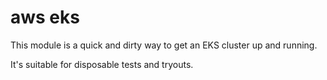 # aws eks

This module is a quick and dirty way to get an EKS cluster up and running.

It's suitable for disposable tests and tryouts.
